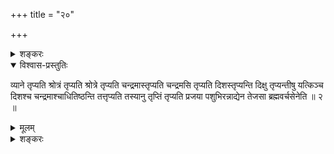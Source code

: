 +++
title = "२०"

+++

<details><summary>शङ्करः</summary>

अथ यां द्वितीयां जुहुयात्तां जुहुयाद्व्यानाय स्वाहेति व्यानस्तृप्यति ॥ १
॥
</details>

<details open><summary>विश्वास-प्रस्तुतिः</summary>

व्याने तृप्यति श्रोत्रं तृप्यति श्रोत्रे तृप्यति चन्द्रमास्तृप्यति
चन्द्रमसि तृप्यति दिशस्तृप्यन्ति दिक्षु तृप्यन्तीषु यत्किञ्च
दिशश्च चन्द्रमाश्चाधितिष्ठन्ति तत्तृप्यति तस्यानु तृप्तिं तृप्यति प्रजया
पशुभिरन्नाद्येन तेजसा ब्रह्मवर्चसेनेति ॥ २ ॥
</details>

<details><summary>मूलम्</summary>

व्याने तृप्यति श्रोत्रं तृप्यति श्रोत्रे तृप्यति चन्द्रमास्तृप्यति
चन्द्रमसि तृप्यति दिशस्तृप्यन्ति दिक्षु तृप्यन्तीषु यत्किञ्च
दिशश्च चन्द्रमाश्चाधितिष्ठन्ति तत्तृप्यति तस्यानु तृप्तिं तृप्यति प्रजया
पशुभिरन्नाद्येन तेजसा ब्रह्मवर्चसेनेति ॥ २ ॥
</details>

<details><summary>शङ्करः</summary>

इति विंशः खण्डः ॥
</details>

